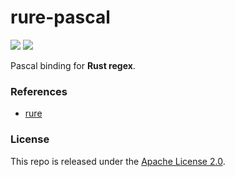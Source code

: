 # rure-pascal

[![](https://img.shields.io/github/v/tag/thechampagne/rure-pascal?label=version)](https://github.com/thechampagne/rure-pascal/releases/latest) [![](https://img.shields.io/github/license/thechampagne/rure-pascal)](https://github.com/thechampagne/rure-pascal/blob/main/LICENSE)

Pascal binding for **Rust regex**.

### References
 - [rure](https://github.com/rust-lang/regex)

### License

This repo is released under the [Apache License 2.0](https://github.com/thechampagne/rure-pascal/blob/main/LICENSE).

